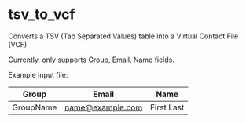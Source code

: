 # tsv_to_vcf
Converts a TSV (Tab Separated Values) table into a Virtual Contact File (VCF)

Currently, only supports Group, Email, Name fields.

Example input file:

| Group     | Email            | Name       |
|-----------|------------------|------------|
| GroupName | name@example.com | First Last |

